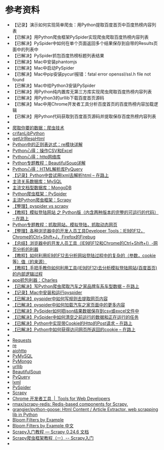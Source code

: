 # 参考资料

* 【记录】演示如何实现简单爬虫：用Python提取百度首页中百度热榜内容列表
* 【已解决】用Python爬虫框架PySpider实现爬虫爬取百度热榜内容列表
* 【已解决】PySpider中如何在单个页面返回多个结果保存到自带的Results页面中的列表中
* 【已解决】PySpider抓包百度热榜标题列表结果
* 【已解决】Mac中安装phantomjs
* 【已解决】Mac中启动PySpider
* 【已解决】Mac中pip安装pycurl报错：fatal error openssl/ssl.h file not found
* 【已解决】Mac中给Python3安装PySpider
* 【已解决】用Python纯内置库无第三方库实现爬虫爬取百度热榜内容列表
* 【已解决】用Python3的urllib下载百度首页源码
* 【已解决】Mac中用Chrome开发者工具分析百度首页的百度热榜内容加载逻辑
* 【已解决】用Python代码获取到百度首页源码并提取保存百度热榜内容列表
* 
* [爬取你要的数据：爬虫技术](http://book.crifan.com/books/crawl_your_data_spider_technology/website)
* [crifanLibPython](https://github.com/crifan/crifanLibPython/)
* [getUrlRespHtml](https://github.com/crifan/crifanLibPython/blob/master/crifanLib/crifanHttp.py)
* [Python中的正则表达式：re模块详解](http://book.crifan.com/books/python_regular_expression_re_intro/website)
* [Python心得：操作CSV和Excel](http://book.crifan.com/books/python_experience_csv_excel/website)
* [Python心得：http网络库](http://book.crifan.com/books/python_experience_http_lib/website)
* [Python专题教程：BeautifulSoup详解](https://www.crifan.com/files/doc/docbook/python_topic_beautifulsoup/release/html/python_topic_beautifulsoup.html)
* [Python心得：HTML解析库PyQuery](http://book.crifan.com/books/python_html_parse_pyquery/website)
* [【记录】Python中尝试用lxml去解析html – 在路上](https://www.crifan.com/python_try_lxml_parse_html/)
* [主流关系数据库：MySQL](http://book.crifan.com/books/popular_rmdb_mysql/website/)
* [主流文档型数据库：MongoDB](http://book.crifan.com/books/popular_document_db_mongodb/website)
* [Python爬虫框架：PySpider](https://book.crifan.com/books/python_spider_pyspider/website/)
* [主流Python爬虫框架：Scrapy](http://book.crifan.com/books/python_spider_scrapy/website)
* [【整理】pyspider vs scrapy](http://www.crifan.com/python_spider_framework_pyspider_vs_scrapy)
* [【教程】模拟登陆网站 之 Python版（内含两种版本的完整的可运行的代码） – 在路上](https://www.crifan.com/emulate_login_website_using_python/)
* [Python专题教程：抓取网站，模拟登陆，抓取动态网页](https://www.crifan.com/files/doc/docbook/python_topic_web_scrape/release/html/python_topic_web_scrape.html)
* [【整理】各种浏览器中的开发人员工具Developer Tools：IE9的F12，Chrome的Ctrl+Shift+J，Firefox的Firebug](http://www.crifan.com/summary_webbrowser_developer_tool_ie9_f12_chrome_ctrl_shift_j_firefox_firebug)
* [【总结】浏览器中的开发人员工具（IE9的F12和Chrome的Ctrl+Shift+I）-网页分析的利器](http://www.crifan.com/browser_developer_tool_chrome_vs_ie9)
* [【教程】如何利用IE9的F12去分析网站登陆过程中的复杂的（参数，cookie等）值（的来源）](http://www.crifan.com/use_ie9_f12_to_analysis_the_root_source_of_values_of_parameter_cookie)
* [【教程】手把手教你如何利用工具(IE9的F12)去分析模拟登陆网站(百度首页)的内部逻辑过程](http://www.crifan.com/use_ie9_f12_to_analysis_the_internal_logical_process_of_login_baidu_main_page_website)
* [app抓包利器：Charles](http://book.crifan.com/books/app_capture_package_tool_charles/website)
* [【已解决】写Python爬虫爬取汽车之家品牌车系车型数据 – 在路上](https://www.crifan.com/use_pyspider_to_crawl_autohome_car_brand_serial_model_data/)
* [【记录】Mac中安装和运行pyspider](https://www.crifan.com/mac_install_and_run_pyspider)
* [【已解决】pyspider中如何写规则去提取网页内容](https://www.crifan.com/pyspider_how_write_rule_to_extract_html_webpage_content)
* [【已解决】pyspider中如何加载汽车之家页面中的更多内容](https://www.crifan.com/pyspider_how_load_more_content_data_from_current_page)
* [【已解决】PySpider如何把json结果数据保存到csv或excel文件中](https://www.crifan.com/pyspider_save_json_result_data_to_csv_or_excel_file)
* [【已解决】PySpider中如何清空之前运行的数据和正在运行的任务](https://www.crifan.com/pyspider_how_clear_previous_running_task_and_data)
* [【已解决】Python中实现带Cookie的Http的Post请求 – 在路上](https://www.crifan.com/python_http_post_request_with_cookie/)
* [【已解决】Python中如何获得访问网页所返回的cookie – 在路上](https://www.crifan.com/get_cookie_from_web_response_in_python/)
* 
* [Requests](http://docs.python-requests.org/)
* [re](https://docs.python.org/3/library/re.html)
* [aiohttp](https://github.com/aio-libs/aiohttp)
* [PyMySQL](https://github.com/PyMySQL/PyMySQL)
* [PyMongo](https://api.mongodb.com/python/current/)
* [urllib](https://docs.python.org/3/library/urllib.html)
* [BeautifulSoup](https://www.crummy.com/software/BeautifulSoup/bs4/doc/index.zh.html)
* [PyQuery](https://pythonhosted.org/pyquery/)
* [lxml](https://lxml.de/index.html)
* [PySpider](http://docs.pyspider.org/en/latest/)
* [Scrapy](https://scrapy.org)
* [Chrome 开发者工具  |  Tools for Web Developers](https://developers.google.com/web/tools/chrome-devtools/?hl=zh-cn)
* [rmax/scrapy-redis: Redis-based components for Scrapy.](https://github.com/rmax/scrapy-redis)
* [grangier/python-goose: Html Content / Article Extractor, web scrapping lib in Python](https://github.com/grangier/python-goose)
* [Bloom Filters by Example](https://llimllib.github.io/bloomfilter-tutorial/)
* [Bloom Filters by Example 中文](https://llimllib.github.io/bloomfilter-tutorial/zh_CN/)
* [Scrapy入门教程 — Scrapy 0.24.6 文档](http://scrapy-chs.readthedocs.io/zh_CN/0.24/intro/tutorial.html)
* [Scrapy爬虫框架教程（一）-- Scrapy入门](https://zhuanlan.zhihu.com/p/24669128)
* 

